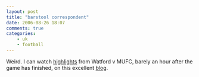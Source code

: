 ```yaml
---
layout: post
title: "barstool correspondent"
date: 2006-08-26 18:07
comments: true
categories:
    - uk
    - football
---
```

Weird. I can watch [highlights][] from Watford v MUFC, barely an hour
after the game has finished, on this excellent [blog][].

  [highlights]: http://soccerlens.com/watford-1-2-manchester-united-shaky-very-shaky/2138546.html
  [blog]: http://soccerlens.com/
  

